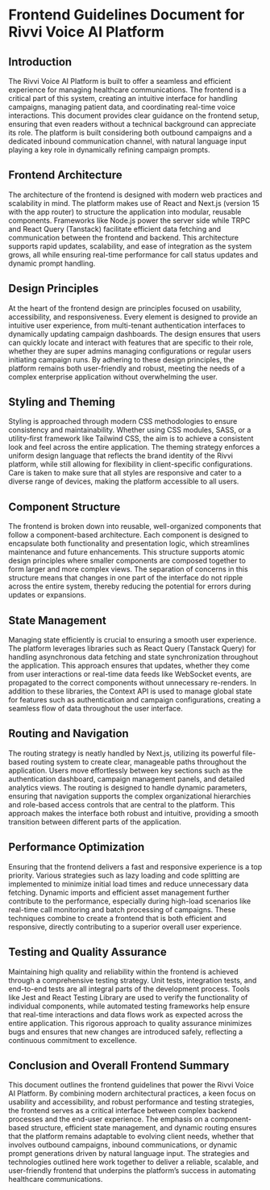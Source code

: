 # Frontend Guidelines Document for Rivvi Voice AI Platform

## Introduction

The Rivvi Voice AI Platform is built to offer a seamless and efficient experience for managing healthcare communications. The frontend is a critical part of this system, creating an intuitive interface for handling campaigns, managing patient data, and coordinating real-time voice interactions. This document provides clear guidance on the frontend setup, ensuring that even readers without a technical background can appreciate its role. The platform is built considering both outbound campaigns and a dedicated inbound communication channel, with natural language input playing a key role in dynamically refining campaign prompts.

## Frontend Architecture

The architecture of the frontend is designed with modern web practices and scalability in mind. The platform makes use of React and Next.js (version 15 with the app router) to structure the application into modular, reusable components. Frameworks like Node.js power the server side while TRPC and React Query (Tanstack) facilitate efficient data fetching and communication between the frontend and backend. This architecture supports rapid updates, scalability, and ease of integration as the system grows, all while ensuring real-time performance for call status updates and dynamic prompt handling.

## Design Principles

At the heart of the frontend design are principles focused on usability, accessibility, and responsiveness. Every element is designed to provide an intuitive user experience, from multi-tenant authentication interfaces to dynamically updating campaign dashboards. The design ensures that users can quickly locate and interact with features that are specific to their role, whether they are super admins managing configurations or regular users initiating campaign runs. By adhering to these design principles, the platform remains both user-friendly and robust, meeting the needs of a complex enterprise application without overwhelming the user.

## Styling and Theming

Styling is approached through modern CSS methodologies to ensure consistency and maintainability. Whether using CSS modules, SASS, or a utility-first framework like Tailwind CSS, the aim is to achieve a consistent look and feel across the entire application. The theming strategy enforces a uniform design language that reflects the brand identity of the Rivvi platform, while still allowing for flexibility in client-specific configurations. Care is taken to make sure that all styles are responsive and cater to a diverse range of devices, making the platform accessible to all users.

## Component Structure

The frontend is broken down into reusable, well-organized components that follow a component-based architecture. Each component is designed to encapsulate both functionality and presentation logic, which streamlines maintenance and future enhancements. This structure supports atomic design principles where smaller components are composed together to form larger and more complex views. The separation of concerns in this structure means that changes in one part of the interface do not ripple across the entire system, thereby reducing the potential for errors during updates or expansions.

## State Management

Managing state efficiently is crucial to ensuring a smooth user experience. The platform leverages libraries such as React Query (Tanstack Query) for handling asynchronous data fetching and state synchronization throughout the application. This approach ensures that updates, whether they come from user interactions or real-time data feeds like WebSocket events, are propagated to the correct components without unnecessary re-renders. In addition to these libraries, the Context API is used to manage global state for features such as authentication and campaign configurations, creating a seamless flow of data throughout the user interface.

## Routing and Navigation

The routing strategy is neatly handled by Next.js, utilizing its powerful file-based routing system to create clear, manageable paths throughout the application. Users move effortlessly between key sections such as the authentication dashboard, campaign management panels, and detailed analytics views. The routing is designed to handle dynamic parameters, ensuring that navigation supports the complex organizational hierarchies and role-based access controls that are central to the platform. This approach makes the interface both robust and intuitive, providing a smooth transition between different parts of the application.

## Performance Optimization

Ensuring that the frontend delivers a fast and responsive experience is a top priority. Various strategies such as lazy loading and code splitting are implemented to minimize initial load times and reduce unnecessary data fetching. Dynamic imports and efficient asset management further contribute to the performance, especially during high-load scenarios like real-time call monitoring and batch processing of campaigns. These techniques combine to create a frontend that is both efficient and responsive, directly contributing to a superior overall user experience.

## Testing and Quality Assurance

Maintaining high quality and reliability within the frontend is achieved through a comprehensive testing strategy. Unit tests, integration tests, and end-to-end tests are all integral parts of the development process. Tools like Jest and React Testing Library are used to verify the functionality of individual components, while automated testing frameworks help ensure that real-time interactions and data flows work as expected across the entire application. This rigorous approach to quality assurance minimizes bugs and ensures that new changes are introduced safely, reflecting a continuous commitment to excellence.

## Conclusion and Overall Frontend Summary

This document outlines the frontend guidelines that power the Rivvi Voice AI Platform. By combining modern architectural practices, a keen focus on usability and accessibility, and robust performance and testing strategies, the frontend serves as a critical interface between complex backend processes and the end-user experience. The emphasis on a component-based structure, efficient state management, and dynamic routing ensures that the platform remains adaptable to evolving client needs, whether that involves outbound campaigns, inbound communications, or dynamic prompt generations driven by natural language input. The strategies and technologies outlined here work together to deliver a reliable, scalable, and user-friendly frontend that underpins the platform’s success in automating healthcare communications.
